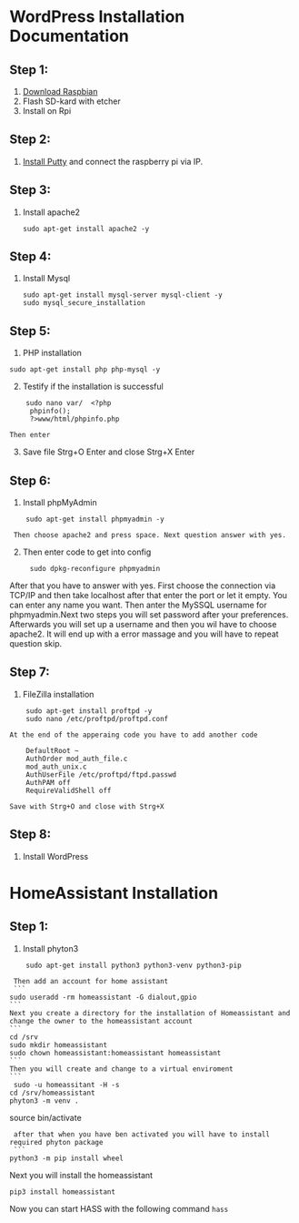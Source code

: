 # WordPress Installation Documentation


## Step 1:
1. [Download Raspbian](https://www.raspberrypi.org/downloads/raspbian/)
2. Flash SD-kard with etcher
3. Install on Rpi

## Step 2:
1. [Install Putty](https://www.chiark.greenend.org.uk/~sgtatham/putty/latest.html) and connect the raspberry pi via IP.

## Step 3:
1. Install apache2
   ```
   sudo apt-get install apache2 -y
   ```

## Step 4:
1. Install Mysql
   ```
   sudo apt-get install mysql-server mysql-client -y
   sudo mysql_secure_installation
   ```

## Step 5:
1. PHP installation
```
sudo apt-get install php php-mysql -y
```
2. Testify if the installation is successful
```
    sudo nano var/  <?php
     phpinfo();
     ?>www/html/phpinfo.php
```
    Then enter

3. Save file Strg+O Enter and close Strg+X Enter

## Step 6:
1. Install phpMyAdmin
```
    sudo apt-get install phpmyadmin -y
```
     Then choose apache2 and press space. Next question answer with yes.
2. Then enter code to get into config
```
     sudo dpkg-reconfigure phpmyadmin
```
After that you have to answer with yes.
First choose the connection via TCP/IP and then take localhost after that enter the                     port or let it empty. You can enter any name you want. Then anter the MySSQL username for phpmyadmin.Next two steps you will set password after your preferences. Afterwards you will set up a username and then you wil have to
choose apache2. It will end up with a error massage and you will have to repeat question skip.

## Step 7:
1. FileZilla installation
```
    sudo apt-get install proftpd -y
    sudo nano /etc/proftpd/proftpd.conf
```
    At the end of the apperaing code you have to add another code
```
    DefaultRoot ~
    AuthOrder mod_auth_file.c
    mod_auth_unix.c
    AuthUserFile /etc/proftpd/ftpd.passwd
    AuthPAM off
    RequireValidShell off
```
    Save with Strg+O and close with Strg+X

## Step 8:
1. Install WordPress

# HomeAssistant Installation

## Step 1:
1. Install phyton3
```
    sudo apt-get install python3 python3-venv python3-pip
```
     Then add an account for home assistant
     ```
    sudo useradd -rm homeassistant -G dialout,gpio
    ```
    Next you create a directory for the installation of Homeassistant and change the owner to the homeassistant account
    ```
    cd /srv
    sudo mkdir homeassistant
    sudo chown homeassistant:homeassistant homeassistant
    ```
    Then you will create and change to a virtual enviroment
    ```
     sudo -u homeassitant -H -s
    cd /srv/homeassistant
    phyton3 -m venv .
   source bin/activate
   ```
    after that when you have ben activated you will have to install required phyton package
    ```
   python3 -m pip install wheel
   ```
  Next you will install the homeassistant
  ```
  pip3 install homeassistant
  ```
Now you can start HASS with the following command
`hass`
